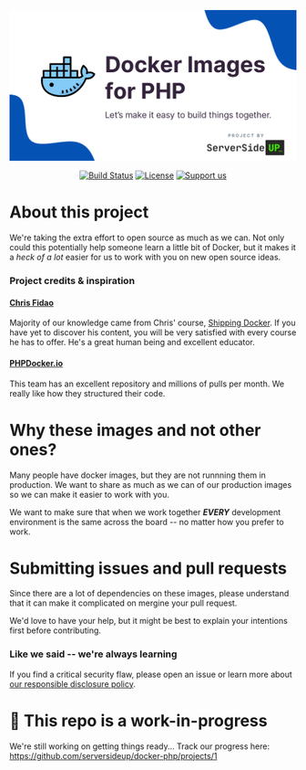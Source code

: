 <p align="center">
		<img src=".github/header.png" width="1200" alt="Docker Images Logo">
</p>
<p align="center">
	<a href="https://actions-badge.atrox.dev/serversideup/docker-php/goto?ref=master"><img alt="Build Status" src="https://img.shields.io/endpoint.svg?url=https%3A%2F%2Factions-badge.atrox.dev%2Fserversideup%2Fdocker-images%2Fbadge%3Fref%3Dmaster&style=flat" /></a>
	<a href="https://github.com/serversideup/docker-php/blob/master/LICENSE" target="_blank"><img src="https://badgen.net/github/license/serversideup/docker-php" alt="License"></a>
	<a href="https://github.com/sponsors/serversideup"><img src="https://badgen.net/badge/icon/Support%20Us?label=GitHub%20Sponsors&color=orange" alt="Support us"></a>
</p>

# About this project
We're taking the extra effort to open source as much as we can. Not only could this potentially help someone learn a little bit of Docker, but it makes it a *heck of a lot* easier for us to work with you on new open source ideas.

### Project credits & inspiration

#### [Chris Fidao](https://github.com/fideloper)
Majority of our knowledge came from Chris' course, [Shipping Docker](https://serversforhackers.com/shipping-docker). If you have yet to discover his content, you will be very satisfied with every course he has to offer. He's a great human being and excellent educator.

#### [PHPDocker.io](https://github.com/phpdocker-io/base-images)
This team has an excellent repository and millions of pulls per month. We really like how they structured their code.

# Why these images and not other ones?
Many people have docker images, but they are not runnning them in production. We want to share as much as we can of our production images so we can make it easier to work with you.

We want to make sure that when we work together ***EVERY*** development environment is the same across the board -- no matter how you prefer to work.

# Submitting issues and pull requests
Since there are a lot of dependencies on these images, please understand that it can make it complicated on mergine your pull request.

We'd love to have your help, but it might be best to explain your intentions first before contributing.

### Like we said -- we're always learning
If you find a critical security flaw, please open an issue or learn more about [our responsible disclosure policy](https://www.notion.so/Responsible-Disclosure-Policy-421a6a3be1714d388ebbadba7eebbdc8).

# 🚨 This repo is a work-in-progress
We're still working on getting things ready... Track our progress here: https://github.com/serversideup/docker-php/projects/1


